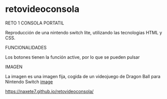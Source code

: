 # retovideoconsola
RETO 1
CONSOLA PORTATIL

Reproducción de una nintendo switch lite, utilizando las tecnologias HTML y CSS.

FUNCIONALIDADES

Los botones tienen la función active, por lo que se pueden pulsar

IMAGEN

La imagen es una imagen fija, cogida de un videojuego de Dragon Ball para Nintendo Switch
[image](https://user-images.githubusercontent.com/109297564/192213706-c0a06b5e-c788-43aa-a92e-d4c4aaa5c85e.png)

https://naxete7.github.io/retovideoconsola/

